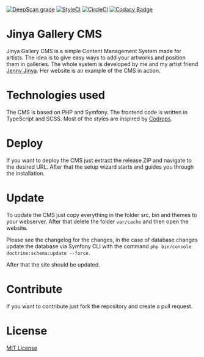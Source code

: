 [![DeepScan grade](https://deepscan.io/api/teams/5478/projects/7310/branches/122065/badge/grade.svg)](https://deepscan.io/dashboard#view=project&tid=5478&pid=7310&bid=122065)
[![StyleCI](https://styleci.io/repos/107044619/shield?branch=develop)](https://styleci.io/repos/107044619)
[![CircleCI](https://circleci.com/gh/Jinya-CMS/Jinya-Gallery-CMS/tree/develop.svg?style=svg)](https://circleci.com/gh/Jinya-CMS/Jinya-Gallery-CMS/tree/develop)
[![Codacy Badge](https://api.codacy.com/project/badge/Grade/17ad2fdb650d4b21955677da9a7b023e)](https://www.codacy.com/manual/Jinya-CMS/Jinya-Gallery-CMS?utm_source=github.com&amp;utm_medium=referral&amp;utm_content=Jinya-CMS/Jinya-Gallery-CMS&amp;utm_campaign=Badge_Grade)

# Jinya Gallery CMS
Jinya Gallery CMS is a simple Content Management System made for artists. The idea is to give easy ways to add your artworks and position them in galleries. The whole system is developed by me and my artist friend [Jenny Jinya](http://jenny-jinya.com). Her website is an example of the CMS in action.

# Technologies used
The CMS is based on PHP and Symfony. The frontend code is written in TypeScript and SCSS. Most of the styles are inspired by [Codrops](http://tympanus.net/codrops).

# Deploy
If you want to deploy the CMS just extract the release ZIP and navigate to the desired URL. After that the setup wizard starts and guides you through the installation.

# Update
To update the CMS just copy everything in the folder src, bin and themes to your webserver. After that delete the folder `var/cache` and then open the website.

Please see the changelog for the changes, in the case of database changes update the database via Symfony CLI with the command `php bin/console doctrine:schema:update --force`.

After that the site should be updated. 

# Contribute
If you want to contribute just fork the repository and create a pull request.

# License
[MIT License](LICENSE)